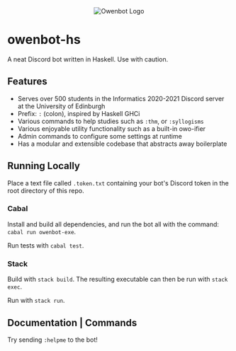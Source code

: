 <div align="center">
<img alt="Owenbot Logo" src="https://i.imgur.com/oDFn4Ep.png" />

</div>

# owenbot-hs 

A neat Discord bot written in Haskell. Use with caution.

## Features

- Serves over 500 students in the Informatics 2020-2021 Discord server at the University of Edinburgh
- Prefix: `:` (colon), inspired by Haskell GHCi
- Various commands to help studies such as `:thm`, or `:syllogisms`
- Various enjoyable utility functionality such as a built-in owo-ifier
- Admin commands to configure some settings at runtime
- Has a modular and extensible codebase that abstracts away boilerplate

## Running Locally

Place a text file called `.token.txt` containing your bot's Discord token in the root directory of this repo.

### Cabal

Install and build all dependencies, and run the bot all with the command: `cabal run owenbot-exe`.

Run tests with `cabal test`.

### Stack

Build with `stack build`. The resulting executable can then be run with `stack exec`.

Run with `stack run`.

## Documentation | Commands

Try sending `:helpme` to the bot!